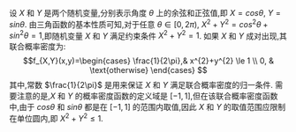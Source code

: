 设 $X$ 和 $Y$ 是两个随机变量,分别表示角度 $\theta$ 上的余弦和正弦值,即 $X=cos\theta$, $Y=sin\theta$. 由三角函数的基本性质可知,对于任意 $\theta \in [0,2\pi)$, $X^{2}+Y^{2}=cos^{2}\theta+sin^{2} \theta=1$,即随机变量 $X$ 和 $Y$ 满足约束条件 $X^{2}+Y^{2}=1$.
如果 $X$ 和 $Y$ 成对出现,其联合概率密度为:
$$f_{X,Y}(x,y)=\begin{cases} \frac{1}{2\pi},& x^{2}+y^{2} \le 1 \\ 0, & \text{otherwise} \end{cases} $$
其中,常数 $\frac{1}{2\pi}$ 是用来保证 $X$ 和 $Y$ 满足联合概率密度的归一条件.
需要注意的是,$X$ 和 $Y$ 的概率密度函数的定义域是 $[-1, 1]$,但在该联合概率密度函数中,由于 $cos\theta$ 和 $sin\theta$ 都是在 $[-1, 1]$ 的范围内取值,因此 $X$ 和 $Y$ 的取值范围应限制在单位圆内,即 $X^2+Y^2 \le 1$.

